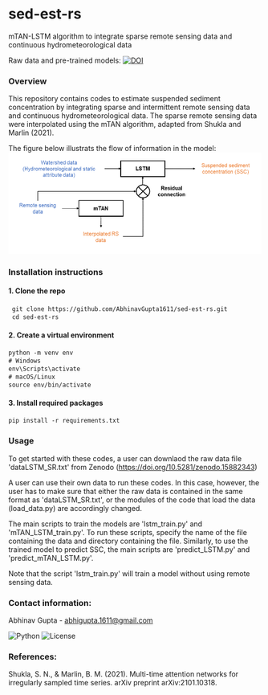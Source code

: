 # sed-est-rs
mTAN-LSTM algorithm to integrate sparse remote sensing data and continuous hydrometeorological data

Raw data and pre-trained models: 
[![DOI](https://zenodo.org/badge/DOI/10.5281/zenodo.15882343.svg)](https://doi.org/10.5281/zenodo.15882343)

### Overview

This repository contains codes to estimate suspended sediment concentration by integrating sparse and intermittent remote sensing data and continuous hydrometeorological data. The sparse remote sensing data were interpolated using the mTAN algorithm, adapted from Shukla and Marlin (2021).

The figure below illustrats the flow of information in the model:
![Model Architecture](images/model_flow.png)


### Installation instructions
#### 1. Clone the repo
     git clone https://github.com/AbhinavGupta1611/sed-est-rs.git
     cd sed-est-rs

#### 2. Create a virtual environment
    python -m venv env
    # Windows
    env\Scripts\activate
    # macOS/Linux
    source env/bin/activate

#### 3. Install required packages
    pip install -r requirements.txt

### Usage
To get started with these codes, a user can downlaod the raw data file 'dataLSTM_SR.txt' from Zenodo (https://doi.org/10.5281/zenodo.15882343)

A user can use their own data to run these codes. In this case, however, the user has to make sure that either the raw data is contained in the same format as 'dataLSTM_SR.txt', or the modules of the code that load the data (load_data.py) are accordingly changed.

The main scripts to train the models are 'lstm_train.py' and 'mTAN_LSTM_train.py'. To run these scripts, specify the name of the file containing the data and directory containing the file.
Similarly, to use the trained model to predict SSC, the main scripts are 'predict_LSTM.py' and 'predict_mTAN_LSTM.py'.

Note that the script 'lstm_train.py' will train a model without using remote sensing data. 

### Contact information:

Abhinav Gupta  - abhigupta.1611@gmail.com

![Python](https://img.shields.io/badge/python-3.8+-blue)
![License](https://img.shields.io/github/license/AbhinavGupta1611/sed-est-rs)


###  References:

Shukla, S. N., & Marlin, B. M. (2021). Multi-time attention networks for irregularly sampled time series. arXiv preprint arXiv:2101.10318.
